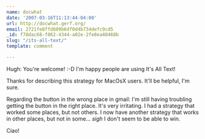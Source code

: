 ```yaml
---
name: docwhat
date: '2007-03-16T11:13:44-04:00'
url: http://docwhat.gerf.org/
email: 2721fe8ffd609b6df0d4b734defc9cd5
_id: f78dac68-f862-4344-a02e-2fe8ea40460b
slug: "/its-all-text/"
template: comment

---
```


Hugh: You're welcome! :-D  I'm happy people are using It's All Text!

Thanks for describing this strategy for MacOsX users.  It'll be helpful, I'm sure.

Regarding the button in the wrong place in gmail:  I'm still having troubling getting the button in the right place.  It's very irritating.  I had a strategy that worked some places, but not others.  I now have another strategy that works in other places, but not in some...  *sigh* I don't seem to be able to win.

Ciao!
